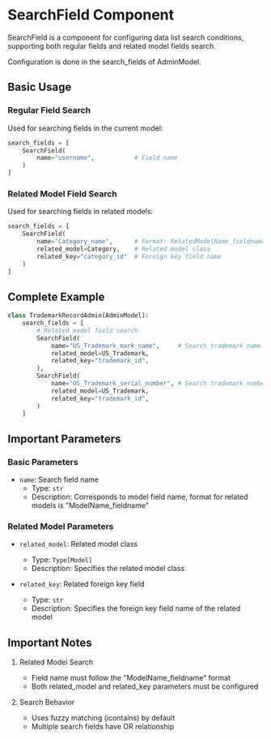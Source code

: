 # SearchField Component

SearchField is a component for configuring data list search conditions, supporting both regular fields and related model fields search.

Configuration is done in the search_fields of AdminModel.

## Basic Usage

### Regular Field Search

Used for searching fields in the current model:

```python
search_fields = [
    SearchField(
        name="username",           # Field name
    )
]
```

### Related Model Field Search

Used for searching fields in related models:

```python
search_fields = [
    SearchField(
        name="Category_name",      # Format: RelatedModelName_fieldname
        related_model=Category,    # Related model class
        related_key="category_id"  # Foreign key field name
    )
]
```

## Complete Example

```python
class TrademarkRecordAdmin(AdminModel):
    search_fields = [
        # Related model field search
        SearchField(
            name="US_Trademark_mark_name",     # Search trademark name
            related_model=US_Trademark,
            related_key="trademark_id",
        ),
        SearchField(
            name="US_Trademark_serial_number", # Search trademark number
            related_model=US_Trademark,
            related_key="trademark_id",
        )
    ]
```

## Important Parameters

### Basic Parameters

- `name`: Search field name
    - Type: `str`
    - Description: Corresponds to model field name, format for related models is "ModelName_fieldname"

### Related Model Parameters

- `related_model`: Related model class
    - Type: `Type[Model]`
    - Description: Specifies the related model class

- `related_key`: Related foreign key field
    - Type: `str`
    - Description: Specifies the foreign key field name of the related model

## Important Notes

1. Related Model Search
    - Field name must follow the "ModelName_fieldname" format
    - Both related_model and related_key parameters must be configured

2. Search Behavior
    - Uses fuzzy matching (icontains) by default
    - Multiple search fields have OR relationship 